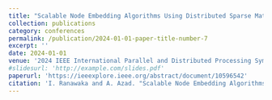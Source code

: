 ```yaml
---
title: "Scalable Node Embedding Algorithms Using Distributed Sparse Matrix Operations"
collection: publications
category: conferences
permalink: /publication/2024-01-01-paper-title-number-7
excerpt: ''
date: 2024-01-01
venue: '2024 IEEE International Parallel and Distributed Processing Symposium Workshops'
#slidesurl: 'http://example.com/slides.pdf'
paperurl: 'https://ieeexplore.ieee.org/abstract/document/10596542'
citation: 'I. Ranawaka and A. Azad. "Scalable Node Embedding Algorithms Using Distributed Sparse Matrix Operations." 2024 IEEE International Parallel and Distributed Processing Symposium Workshops (IPDPSW), 2024, pp. 1199–1201'
---
```

